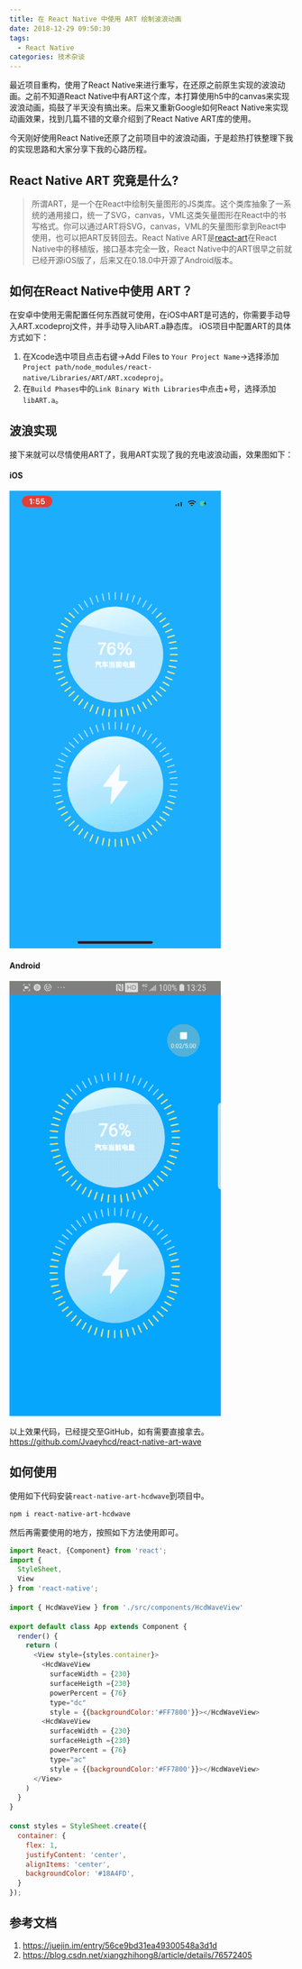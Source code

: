 ```yaml
---
title: 在 React Native 中使用 ART 绘制波浪动画
date: 2018-12-29 09:50:30
tags:
  - React Native
categories: 技术杂谈
---
```


最近项目重构，使用了React Native来进行重写，在还原之前原生实现的波浪动画。之前不知道React Native中有ART这个库，本打算使用h5中的canvas来实现波浪动画，捣鼓了半天没有搞出来。后来又重新Google如何React Native来实现动画效果，找到几篇不错的文章介绍到了React Native ART库的使用。
<!--more-->
今天刚好使用React Native还原了之前项目中的波浪动画，于是趁热打铁整理下我的实现思路和大家分享下我的心路历程。

## React Native ART 究竟是什么?

> 所谓ART，是一个在React中绘制矢量图形的JS类库。这个类库抽象了一系统的通用接口，统一了SVG，canvas，VML这类矢量图形在React中的书写格式。你可以通过ART将SVG，canvas，VML的矢量图形拿到React中使用，也可以把ART反转回去。React Native ART是[react-art](https://github.com/reactjs/react-art)在React Native中的移植版，接口基本完全一致，React Native中的ART很早之前就已经开源iOS版了，后来又在0.18.0中开源了Android版本。

## 如何在React Native中使用 ART？

在安卓中使用无需配置任何东西就可使用，在iOS中ART是可选的，你需要手动导入ART.xcodeproj文件，并手动导入libART.a静态库。
iOS项目中配置ART的具体方式如下：

1. 在Xcode选中项目点击右键->Add Files to `Your Project Name`->选择添加`Project path/node_modules/react-native/Libraries/ART/ART.xcodeproj`。
2. 在`Build Phases`中的`Link Binary With Libraries`中点击+号，选择添加`libART.a`。

## 波浪实现

接下来就可以尽情使用ART了，我用ART实现了我的充电波浪动画，效果图如下：
#### iOS
<img src="https://github.com/Jvaeyhcd/react-native-art-wave/blob/master/gif/ios.gif?raw=true" width="375"/>

#### Android
<img src="https://github.com/Jvaeyhcd/react-native-art-wave/blob/master/gif/android.gif?raw=true" width="375"/>

以上效果代码，已经提交至GitHub，如有需要直接拿去。https://github.com/Jvaeyhcd/react-native-art-wave

## 如何使用

使用如下代码安装`react-native-art-hcdwave`到项目中。

``` bash
npm i react-native-art-hcdwave
```

然后再需要使用的地方，按照如下方法使用即可。

``` js
import React, {Component} from 'react';
import {
  StyleSheet, 
  View
} from 'react-native';
 
import { HcdWaveView } from './src/components/HcdWaveView'
 
export default class App extends Component {
  render() {
    return (
      <View style={styles.container}>
        <HcdWaveView
          surfaceWidth = {230} 
          surfaceHeigth ={230}
          powerPercent = {76}
          type="dc"
          style = {{backgroundColor:'#FF7800'}}></HcdWaveView>
        <HcdWaveView
          surfaceWidth = {230} 
          surfaceHeigth ={230}
          powerPercent = {76}
          type="ac"
          style = {{backgroundColor:'#FF7800'}}></HcdWaveView>
      </View>
    )
  }
}
 
const styles = StyleSheet.create({
  container: {
    flex: 1,
    justifyContent: 'center',
    alignItems: 'center',
    backgroundColor: '#18A4FD',
  }
});
```

## 参考文档

1. https://juejin.im/entry/56ce9bd31ea49300548a3d1d
2. https://blog.csdn.net/xiangzhihong8/article/details/76572405